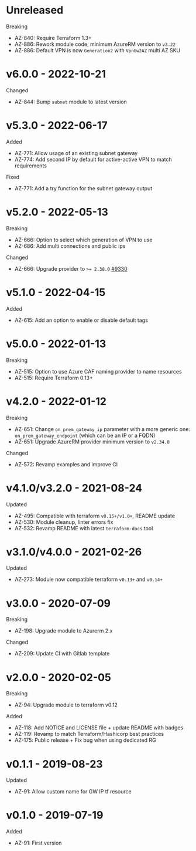 # Unreleased

Breaking
  * AZ-840: Require Terraform 1.3+
  * AZ-886: Rework module code, minimum AzureRM version to `v3.22`
  * AZ-886: Default VPN is now `Generation2` with `VpnGw2AZ` multi AZ SKU

# v6.0.0 - 2022-10-21

Changed
  * AZ-844: Bump `subnet` module to latest version

# v5.3.0 - 2022-06-17

Added
  * AZ-771: Allow usage of an existing subnet gateway
  * AZ-774: Add second IP by default for active-active VPN to match requirements

Fixed
  * AZ-771: Add a try function for the subnet gateway output

# v5.2.0 - 2022-05-13

Breaking
  * AZ-666: Option to select which generation of VPN to use
  * AZ-686: Add multi connections and public ips

Changed
  * AZ-666: Upgrade provider to `>= 2.38.0` [#9330](https://github.com/hashicorp/terraform-provider-azurerm/pull/9330)

# v5.1.0 - 2022-04-15

Added
  * AZ-615: Add an option to enable or disable default tags

# v5.0.0 - 2022-01-13

Breaking
  * AZ-515: Option to use Azure CAF naming provider to name resources
  * AZ-515: Require Terraform 0.13+

# v4.2.0 - 2022-01-12

Breaking
  * AZ-651: Change `on_prem_gateway_ip` parameter with a more generic one: `on_prem_gateway_endpoint` (which can be an IP or a FQDN)
  * AZ-651: Upgrade AzureRM provider minimum version to `v2.34.0`

Changed
  * AZ-572: Revamp examples and improve CI

# v4.1.0/v3.2.0 - 2021-08-24

Updated
  * AZ-495: Compatible with terraform `v0.15+/v1.0+`, README update
  * AZ-530: Module cleanup, linter errors fix
  * AZ-532: Revamp README with latest `terraform-docs` tool

# v3.1.0/v4.0.0 - 2021-02-26

Updated
  * AZ-273: Module now compatible terraform `v0.13+` and `v0.14+`

# v3.0.0 - 2020-07-09

Breaking
  * AZ-198: Upgrade module to Azurerm 2.x

Changed
  * AZ-209: Update CI with Gitlab template

# v2.0.0 - 2020-02-05

Breaking
  * AZ-94: Upgrade module to terraform v0.12

Added
  * AZ-118: Add NOTICE and LICENSE file + update README with badges
  * AZ-119: Revamp to match Terraform/Hashicorp best practices
  * AZ-175: Public release + Fix bug when using dedicated RG

# v0.1.1 - 2019-08-23

Updated
  * AZ-91: Allow custom name for GW IP tf resource

# v0.1.0 - 2019-07-19

Added
  * AZ-91: First version
